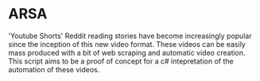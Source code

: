 # ARSA

'Youtube Shorts' Reddit reading stories have become increasingly popular since the inception of this new video format.
These videos can be easily mass produced with a bit of web scraping and automatic video creation.
This script aims to be a proof of concept for a c# intepretation of the automation of these videos.
